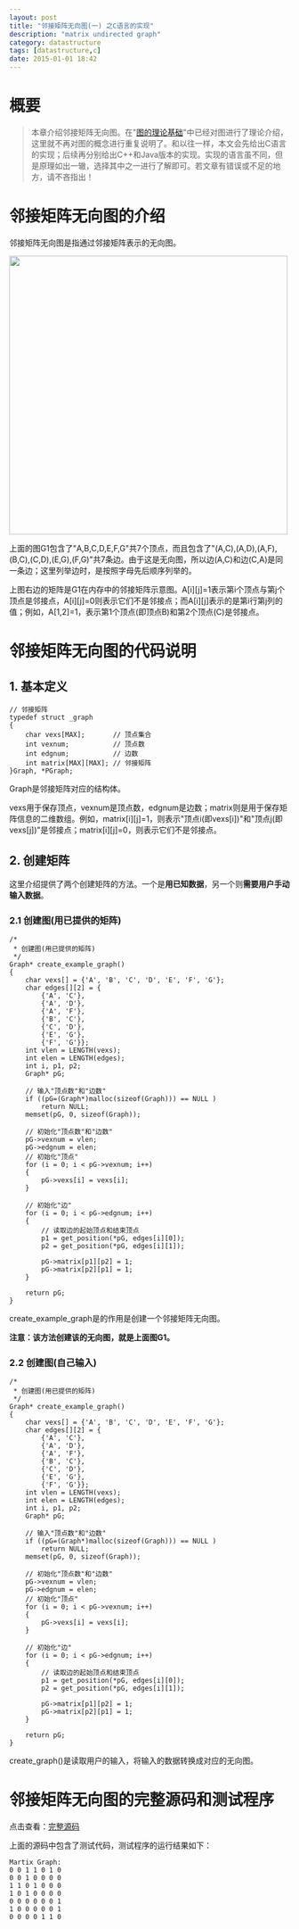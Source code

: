 ```yaml
---
layout: post
title: "邻接矩阵无向图(一) 之C语言的实现"
description: "matrix undirected graph"
category: datastructure
tags: [datastructure,c]
date: 2015-01-01 18:42
---
```


# 概要

> 本章介绍邻接矩阵无向图。在"[图的理论基础][link_graph_thesis]"中已经对图进行了理论介绍，这里就不再对图的概念进行重复说明了。和以往一样，本文会先给出C语言的实现；后续再分别给出C++和Java版本的实现。实现的语言虽不同，但是原理如出一辙，选择其中之一进行了解即可。若文章有错误或不足的地方，请不吝指出！ 


<a id="anchor1"></a>
# 邻接矩阵无向图的介绍

邻接矩阵无向图是指通过邻接矩阵表示的无向图。

<a href="https://github.com/wangkuiwu/datastructs_and_algorithm/blob/master/pic/graph/graph/dg_list.jpg?raw=true"><img src="https://github.com/wangkuiwu/datastructs_and_algorithm/blob/master/pic/graph/graph/dg_list.jpg?raw=true" alt="" width="500" /></a>

上面的图G1包含了"A,B,C,D,E,F,G"共7个顶点，而且包含了"(A,C),(A,D),(A,F),(B,C),(C,D),(E,G),(F,G)"共7条边。由于这是无向图，所以边(A,C)和边(C,A)是同一条边；这里列举边时，是按照字母先后顺序列举的。

上图右边的矩阵是G1在内存中的邻接矩阵示意图。A[i][j]=1表示第i个顶点与第j个顶点是邻接点，A[i][j]=0则表示它们不是邻接点；而A[i][j]表示的是第i行第j列的值；例如，A[1,2]=1，表示第1个顶点(即顶点B)和第2个顶点(C)是邻接点。



<a id="anchor2"></a>
# 邻接矩阵无向图的代码说明


## 1. 基本定义

    // 邻接矩阵
    typedef struct _graph
    {
        char vexs[MAX];       // 顶点集合
        int vexnum;           // 顶点数
        int edgnum;           // 边数
        int matrix[MAX][MAX]; // 邻接矩阵
    }Graph, *PGraph;

Graph是邻接矩阵对应的结构体。

vexs用于保存顶点，vexnum是顶点数，edgnum是边数；matrix则是用于保存矩阵信息的二维数组。例如，matrix[i][j]=1，则表示"顶点i(即vexs[i])"和"顶点j(即vexs[j])"是邻接点；matrix[i][j]=0，则表示它们不是邻接点。


## 2. 创建矩阵

这里介绍提供了两个创建矩阵的方法。一个是**用已知数据**，另一个则**需要用户手动输入数据**。

### 2.1 创建图(用已提供的矩阵)

    /*
     * 创建图(用已提供的矩阵)
     */
    Graph* create_example_graph()
    {
        char vexs[] = {'A', 'B', 'C', 'D', 'E', 'F', 'G'};
        char edges[][2] = {
            {'A', 'C'}, 
            {'A', 'D'}, 
            {'A', 'F'}, 
            {'B', 'C'}, 
            {'C', 'D'}, 
            {'E', 'G'}, 
            {'F', 'G'}}; 
        int vlen = LENGTH(vexs);
        int elen = LENGTH(edges);
        int i, p1, p2;
        Graph* pG;
        
        // 输入"顶点数"和"边数"
        if ((pG=(Graph*)malloc(sizeof(Graph))) == NULL )
            return NULL;
        memset(pG, 0, sizeof(Graph));

        // 初始化"顶点数"和"边数"
        pG->vexnum = vlen;
        pG->edgnum = elen;
        // 初始化"顶点"
        for (i = 0; i < pG->vexnum; i++)
        {
            pG->vexs[i] = vexs[i];
        }

        // 初始化"边"
        for (i = 0; i < pG->edgnum; i++)
        {
            // 读取边的起始顶点和结束顶点
            p1 = get_position(*pG, edges[i][0]);
            p2 = get_position(*pG, edges[i][1]);

            pG->matrix[p1][p2] = 1;
            pG->matrix[p2][p1] = 1;
        }

        return pG;
    }

create_example_graph是的作用是创建一个邻接矩阵无向图。

**注意：该方法创建该的无向图，就是上面图G1。**


### 2.2 创建图(自己输入)

    /*
     * 创建图(用已提供的矩阵)
     */
    Graph* create_example_graph()
    {
        char vexs[] = {'A', 'B', 'C', 'D', 'E', 'F', 'G'};
        char edges[][2] = {
            {'A', 'C'}, 
            {'A', 'D'}, 
            {'A', 'F'}, 
            {'B', 'C'}, 
            {'C', 'D'}, 
            {'E', 'G'}, 
            {'F', 'G'}}; 
        int vlen = LENGTH(vexs);
        int elen = LENGTH(edges);
        int i, p1, p2;
        Graph* pG;
        
        // 输入"顶点数"和"边数"
        if ((pG=(Graph*)malloc(sizeof(Graph))) == NULL )
            return NULL;
        memset(pG, 0, sizeof(Graph));

        // 初始化"顶点数"和"边数"
        pG->vexnum = vlen;
        pG->edgnum = elen;
        // 初始化"顶点"
        for (i = 0; i < pG->vexnum; i++)
        {
            pG->vexs[i] = vexs[i];
        }

        // 初始化"边"
        for (i = 0; i < pG->edgnum; i++)
        {
            // 读取边的起始顶点和结束顶点
            p1 = get_position(*pG, edges[i][0]);
            p2 = get_position(*pG, edges[i][1]);

            pG->matrix[p1][p2] = 1;
            pG->matrix[p2][p1] = 1;
        }

        return pG;
    }

create_graph()是读取用户的输入，将输入的数据转换成对应的无向图。




<a id="anchor3"></a>
# 邻接矩阵无向图的完整源码和测试程序

点击查看：[完整源码][link_source_code]

上面的源码中包含了测试代码，测试程序的运行结果如下：

    Martix Graph:
    0 0 1 1 0 1 0 
    0 0 1 0 0 0 0 
    1 1 0 1 0 0 0 
    1 0 1 0 0 0 0 
    0 0 0 0 0 0 1 
    1 0 0 0 0 0 1 
    0 0 0 0 1 1 0


[link_graph_thesis]: http://www.cnblogs.com/skywang12345/ "GraphThesis"
[link_source_code]: https://github.com/wangkuiwu/datastructs_and_algorithm/blob/master/datastructs/graph/basic/udg/c/matrix_udg.c "source code"
